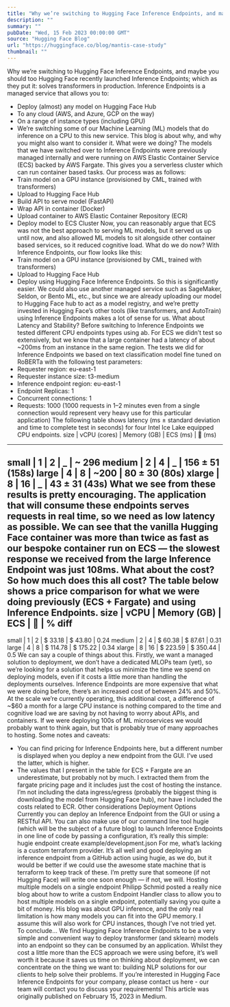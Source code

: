```yaml
---
title: "Why we’re switching to Hugging Face Inference Endpoints, and maybe you should too"
description: ""
summary: ""
pubDate: "Wed, 15 Feb 2023 00:00:00 GMT"
source: "Hugging Face Blog"
url: "https://huggingface.co/blog/mantis-case-study"
thumbnail: ""
---
```


Why we’re switching to Hugging Face Inference Endpoints, and maybe you should too
Hugging Face recently launched Inference Endpoints; which as they put it: solves transformers in production. Inference Endpoints is a managed service that allows you to:
- Deploy (almost) any model on Hugging Face Hub
- To any cloud (AWS, and Azure, GCP on the way)
- On a range of instance types (including GPU)
- We’re switching some of our Machine Learning (ML) models that do inference on a CPU to this new service. This blog is about why, and why you might also want to consider it.
What were we doing?
The models that we have switched over to Inference Endpoints were previously managed internally and were running on AWS Elastic Container Service (ECS) backed by AWS Fargate. This gives you a serverless cluster which can run container based tasks. Our process was as follows:
- Train model on a GPU instance (provisioned by CML, trained with transformers)
- Upload to Hugging Face Hub
- Build API to serve model (FastAPI)
- Wrap API in container (Docker)
- Upload container to AWS Elastic Container Repository (ECR)
- Deploy model to ECS Cluster
Now, you can reasonably argue that ECS was not the best approach to serving ML models, but it served us up until now, and also allowed ML models to sit alongside other container based services, so it reduced cognitive load.
What do we do now?
With Inference Endpoints, our flow looks like this:
- Train model on a GPU instance (provisioned by CML, trained with transformers)
- Upload to Hugging Face Hub
- Deploy using Hugging Face Inference Endpoints.
So this is significantly easier. We could also use another managed service such as SageMaker, Seldon, or Bento ML, etc., but since we are already uploading our model to Hugging Face hub to act as a model registry, and we’re pretty invested in Hugging Face’s other tools (like transformers, and AutoTrain) using Inference Endpoints makes a lot of sense for us.
What about Latency and Stability?
Before switching to Inference Endpoints we tested different CPU endpoints types using ab.
For ECS we didn’t test so extensively, but we know that a large container had a latency of about ~200ms from an instance in the same region. The tests we did for Inference Endpoints we based on text classification model fine tuned on RoBERTa with the following test parameters:
- Requester region: eu-east-1
- Requester instance size: t3-medium
- Inference endpoint region: eu-east-1
- Endpoint Replicas: 1
- Concurrent connections: 1
- Requests: 1000 (1000 requests in 1–2 minutes even from a single connection would represent very heavy use for this particular application)
The following table shows latency (ms ± standard deviation and time to complete test in seconds) for four Intel Ice Lake equipped CPU endpoints.
size | vCPU (cores) | Memory (GB) | ECS (ms) | 🤗 (ms)
----------------------------------------------------------------------
small | 1 | 2 | _ | ~ 296
medium | 2 | 4 | _ | 156 ± 51 (158s)
large | 4 | 8 | ~200 | 80 ± 30 (80s)
xlarge | 8 | 16 | _ | 43 ± 31 (43s)
What we see from these results is pretty encouraging. The application that will consume these endpoints serves requests in real time, so we need as low latency as possible. We can see that the vanilla Hugging Face container was more than twice as fast as our bespoke container run on ECS — the slowest response we received from the large Inference Endpoint was just 108ms.
What about the cost?
So how much does this all cost? The table below shows a price comparison for what we were doing previously (ECS + Fargate) and using Inference Endpoints.
size | vCPU | Memory (GB) | ECS | 🤗 | % diff
----------------------------------------------------------------------
small | 1 | 2 | $ 33.18 | $ 43.80 | 0.24
medium | 2 | 4 | $ 60.38 | $ 87.61 | 0.31
large | 4 | 8 | $ 114.78 | $ 175.22 | 0.34
xlarge | 8 | 16 | $ 223.59 | $ 350.44 | 0.5
We can say a couple of things about this. Firstly, we want a managed solution to deployment, we don’t have a dedicated MLOPs team (yet), so we’re looking for a solution that helps us minimize the time we spend on deploying models, even if it costs a little more than handling the deployments ourselves.
Inference Endpoints are more expensive that what we were doing before, there’s an increased cost of between 24% and 50%. At the scale we’re currently operating, this additional cost, a difference of ~$60 a month for a large CPU instance is nothing compared to the time and cognitive load we are saving by not having to worry about APIs, and containers. If we were deploying 100s of ML microservices we would probably want to think again, but that is probably true of many approaches to hosting.
Some notes and caveats:
- You can find pricing for Inference Endpoints here, but a different number is displayed when you deploy a new endpoint from the GUI. I’ve used the latter, which is higher.
- The values that I present in the table for ECS + Fargate are an underestimate, but probably not by much. I extracted them from the fargate pricing page and it includes just the cost of hosting the instance. I’m not including the data ingress/egress (probably the biggest thing is downloading the model from Hugging Face hub), nor have I included the costs related to ECR.
Other considerations
Deployment Options
Currently you can deploy an Inference Endpoint from the GUI or using a RESTful API. You can also make use of our command line tool hugie (which will be the subject of a future blog) to launch Inference Endpoints in one line of code by passing a configuration, it’s really this simple:
hugie endpoint create example/development.json
For me, what’s lacking is a custom terraform provider. It’s all well and good deploying an inference endpoint from a GitHub action using hugie, as we do, but it would be better if we could use the awesome state machine that is terraform to keep track of these. I’m pretty sure that someone (if not Hugging Face) will write one soon enough — if not, we will.
Hosting multiple models on a single endpoint
Philipp Schmid posted a really nice blog about how to write a custom Endpoint Handler class to allow you to host multiple models on a single endpoint, potentially saving you quite a bit of money. His blog was about GPU inference, and the only real limitation is how many models you can fit into the GPU memory. I assume this will also work for CPU instances, though I’ve not tried yet.
To conclude…
We find Hugging Face Inference Endpoints to be a very simple and convenient way to deploy transformer (and sklearn) models into an endpoint so they can be consumed by an application. Whilst they cost a little more than the ECS approach we were using before, it’s well worth it because it saves us time on thinking about deployment, we can concentrate on the thing we want to: building NLP solutions for our clients to help solve their problems.
If you’re interested in Hugging Face Inference Endpoints for your company, please contact us here - our team will contact you to discuss your requirements!
This article was originally published on February 15, 2023 in Medium.